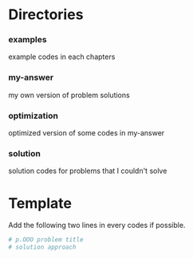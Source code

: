 # Directories
### examples
example codes in each chapters

### my-answer
my own version of problem solutions

### optimization
optimized version of some codes in my-answer

### solution
solution codes for problems that I couldn't solve

# Template
Add the following two lines in every codes if possible.
```python
# p.OOO problem title
# solution approach
```
